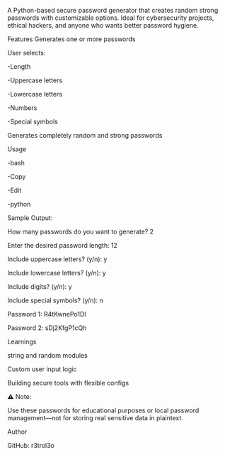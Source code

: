 
A Python-based secure password generator that creates random strong passwords with customizable options. Ideal for cybersecurity projects, ethical hackers, and anyone who wants better password hygiene.

 Features
Generates one or more passwords

User selects:

-Length

-Uppercase letters

-Lowercase letters

-Numbers

-Special symbols

Generates completely random and strong passwords

   Usage
   
-bash

-Copy

-Edit

-python 

  Sample Output:
  

How many passwords do you want to generate? 2

Enter the desired password length: 12

Include uppercase letters? (y/n): y

Include lowercase letters? (y/n): y

Include digits? (y/n): y

Include special symbols? (y/n): n


 Password 1: R4tKwnePo1Dl

 Password 2: sDj2KfgP1cQh
 
 Learnings

string and random modules

Custom user input logic

Building secure tools with flexible configs

 ⚠ Note:

Use these passwords for educational purposes or local password management—not for storing real sensitive data in plaintext.

 Author

GitHub: r3trol3o
